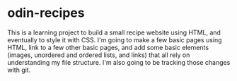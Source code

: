 # odin-recipes

This is a learning project to build a small recipe website using HTML, and eventually to style it with CSS. I'm going to make a few basic pages using HTML, link to a few other basic pages, and add some basic elements (images, unordered and ordered lists, and links) that all rely on understanding my file structure. I'm also going to be tracking those changes with git.